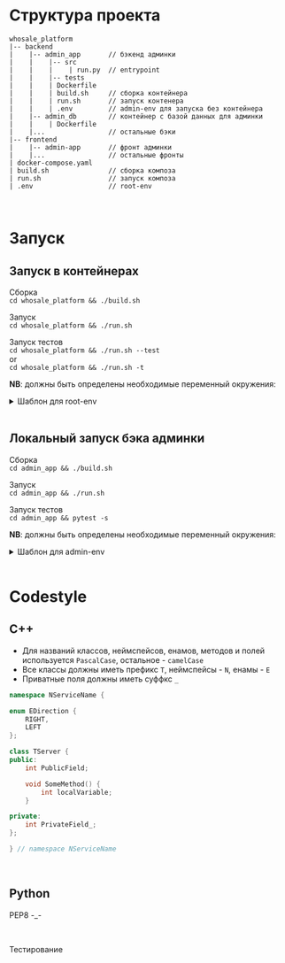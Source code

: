 # Структура проекта
```
whosale_platform
|-- backend
|    |-- admin_app       // бэкенд админки
|    |    |-- src
|    |    |    | run.py  // entrypoint
|    |    |-- tests
|    |    | Dockerfile
|    |    | build.sh     // сборка контейнера
|    |    | run.sh       // запуск контенера
|    |    | .env         // admin-env для запуска без контейнера
|    |-- admin_db        // контейнер с базой данных для админки
|    |    | Dockerfile 
|    |...                // остальные бэки
|-- frontend
|    |-- admin-app       // фронт админки
|    |...                // остальные фронты
| docker-compose.yaml
| build.sh               // сборка композа
| run.sh                 // запуск композа
| .env                   // root-env
```

<br> 

# Запуск

## Запуск в контейнерах
Сборка\
`cd whosale_platform && ./build.sh`

Запуск\
`cd whosale_platform && ./run.sh`

Запуск тестов\
`cd whosale_platform && ./run.sh --test`\
or\
`cd whosale_platform && ./run.sh -t`

**NB**: должны быть определены необходимые переменный окружения:
<details>
<summary>Шаблон для root-env</summary>
<pre>
ADMIN_APP_EXTERNAL_PORT=5000
ADMIN_APP_INNER_PORT=5000
ADMIN_APP_IS_DEBUG=1
ADMIN_DB_USER=postgres
ADMIN_DB_PASSWORD=???
ADMIN_DB_PORT=5432
</pre>
</details>

<br>

## Локальный запуск бэка админки
Сборка\
`cd admin_app && ./build.sh`

Запуск\
`cd admin_app && ./run.sh`

Запуск тестов\
`cd admin_app && pytest -s`

**NB**: должны быть определены необходимые переменный окружения:
<details>
<summary>Шаблон для admin-env</summary>
<pre>
DB_USER=postgres
DB_HOST=localhost
DB_PORT=5432
DB_PASSWORD=???
APP_PORT=5000
APP_IS_DEBUG=1
</pre>
</details>

<br>

# Codestyle

## C++

* Для названий классов, неймспейсов, енамов, методов и полей используется `PascalCase`, остальное - `camelCase`
* Все классы должны иметь префикс `T`, неймспейсы - `N`, енамы - `E`
* Приватные поля должны иметь суффкс `_`

```c++
namespace NServiceName {

enum EDirection {
    RIGHT,
    LEFT
};

class TServer {
public:
    int PublicField;

    void SomeMethod() {
        int localVariable;
    }

private:
    int PrivateField_;
};

} // namespace NServiceName
```

<br>

## Python
PEP8 -_-

<br>


Тестирование
